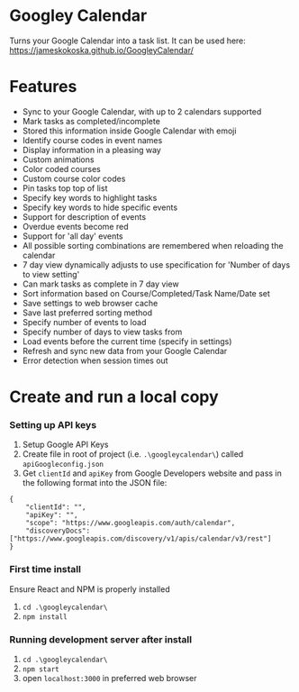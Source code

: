 # Googley Calendar
Turns your Google Calendar into a task list. It can be used here: <a href="https://jameskokoska.github.io/GoogleyCalendar/">https://jameskokoska.github.io/GoogleyCalendar/</a>

# Features
* Sync to your Google Calendar, with up to 2 calendars supported
* Mark tasks as completed/incomplete
* Stored this information inside Google Calendar with emoji
* Identify course codes in event names
* Display information in a pleasing way
* Custom animations
* Color coded courses
* Custom course color codes
* Pin tasks top top of list
* Specify key words to highlight tasks
* Specify key words to hide specific events
* Support for description of events
* Overdue events become red
* Support for 'all day' events
* All possible sorting combinations are remembered when reloading the calendar
* 7 day view dynamically adjusts to use specification for 'Number of days to view setting'
* Can mark tasks as complete in 7 day view
* Sort information based on Course/Completed/Task Name/Date set
* Save settings to web browser cache
* Save last preferred sorting method
* Specify number of events to load
* Specify number of days to view tasks from
* Load events before the current time (specify in settings)
* Refresh and sync new data from your Google Calendar
* Error detection when session times out

# Create and run a local copy
### Setting up API keys
1. Setup Google API Keys 
2. Create file in root of project (i.e. ```.\googleycalendar\```) called ```apiGoogleconfig.json```
3. Get ```clientId``` and ```apiKey``` from Google Developers website and pass in the following format into the JSON file:
```
{
    "clientId": "",
    "apiKey": "",
    "scope": "https://www.googleapis.com/auth/calendar",
    "discoveryDocs": ["https://www.googleapis.com/discovery/v1/apis/calendar/v3/rest"]
}
```

### First time install
Ensure React and NPM is properly installed
1. ```cd .\googleycalendar\```
2. ```npm install```

### Running development server after install
1. ```cd .\googleycalendar\```
2. ```npm start```
3. open ```localhost:3000``` in preferred web browser
